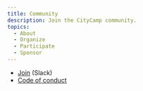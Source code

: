 ```yaml
---
title: Community
description: Join the CityCamp community.
topics:
  - About
  - Organize
  - Participate
  - Sponsor
---
```


- [Join](https://join.slack.com/t/citycamp-team/shared_invite/zt-30wn3ct2a-zzxhCRYLdlKlDLvjqv~dBA) (Slack)
- [Code of conduct](/conduct)